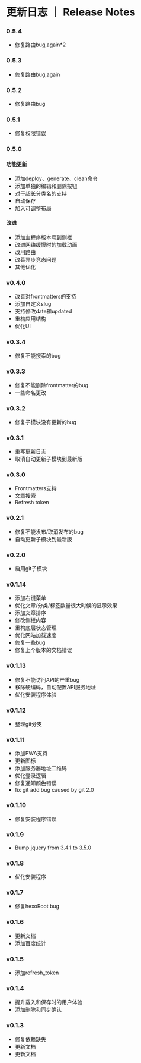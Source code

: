 # 更新日志 ｜ Release Notes

### 0.5.4

- 修复路由bug,again*2

### 0.5.3

- 修复路由bug,again

### 0.5.2

- 修复路由bug

### 0.5.1

- 修复权限错误

### 0.5.0

#### 功能更新

- 添加deploy、generate、clean命令
- 添加单独的编辑和删除按钮
- 对于超长分类名的支持
- 自动保存
- 加入可调整布局

#### 改进

- 添加主程序版本号到侧栏
- 改进网络缓慢时的加载动画
- 改用路由
- 改善异步竞态问题
- 其他优化

### v0.4.0

- 改善对frontmatters的支持
- 添加自定义slug
- 支持修改date和updated
- 重构应用结构
- 优化UI

### v0.3.4

- 修复不能搜索的bug

### v0.3.3

- 修复不能删除frontmatter的bug
- 一些命名更改

### v0.3.2

- 修复子模块没有更新的bug

### v0.3.1

- 重写更新日志
- 取消自动更新子模块到最新版

### v0.3.0

- Frontmatters支持
- 文章搜索
- Refresh token

### v0.2.1

- 修复不能发布/取消发布的bug
- 自动更新子模块到最新版

### v0.2.0

- 启用git子模块

### v0.1.14

- 添加右键菜单
- 优化文章/分类/标签数量很大时候的显示效果
- 添加文章排序
- 修改侧栏内容
- 重构底层状态管理
- 优化网站加载速度
- 修复一些bug
- 修复上个版本的文档错误

### v0.1.13

- 修复不能访问API的严重bug
- 移除硬编码，自动配置API服务地址
- 优化安装程序体验

### v0.1.12

- 整理git分支

### v0.1.11

- 添加PWA支持
- 更新图标
- 添加服务器地址二维码
- 优化登录逻辑
- 修复通知颜色错误
- fix git add bug caused by git 2.0

### v0.1.10

- 修复安装程序错误

### v0.1.9

- Bump jquery from 3.4.1 to 3.5.0

### v0.1.8

- 优化安装程序

### v0.1.7

- 修复hexoRoot bug

### v0.1.6

- 更新文档
- 添加百度统计

### v0.1.5

- 添加refresh_token

### v0.1.4

- 提升载入和保存时的用户体验
- 添加删除和同步确认

### v0.1.3

- 修复依赖缺失
- 更新文档
- 更新文档
